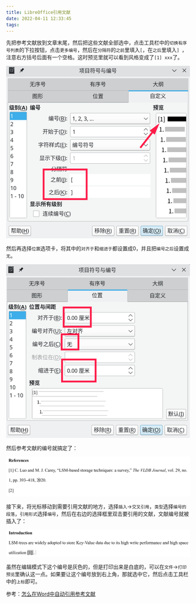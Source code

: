 ```yaml
---
title: LibreOffice引用文献
date: 2022-04-11 12:33:45
tags:
---
```


先把参考文献放到文章末尾，然后把这些文献全部选中，点击工具栏中的`切换有序号列表`的下拉按钮，点击`更多编号`，然后在`分隔符`的`之前`里填入`[`，在`之后`里填入`] `，注意右方括号后面有一个空格。这时预览里就可以看到风格变成了`[1] xxx`了。

![](LibreOffice引用文献/2022-04-11-12-37-32.png)

然后再选择`位置`选项卡，将其中的`对齐于`和`缩进于`都设置成0，并且把`编号之后`设置成`无`。

![](LibreOffice引用文献/2022-04-11-16-54-56.png)

然后参考文献的编号就搞定了：

![](LibreOffice引用文献/2022-04-11-16-56-46.png)

接下来，将光标移动到需要引用文献的地方，选择`插入`->`交叉引用`，`类型`选择`编号的段落`，`引用形式`选择`编号`，然后在右边的选择框里双击要引用的文献，文献编号就被插入了：

![](LibreOffice引用文献/2022-04-11-17-03-13.png)

虽然在编辑模式下这个编号是灰色的，但是打印出来是白底的，可以在`文件`->`打印预览`里确认这一点。如果要让这个编号放到右上角，那就选中它，然后点击工具栏中的`上标`即可。

参考：[怎么在Word中自动引用参考文献](https://jingyan.baidu.com/article/54b6b9c0a379d02d583b47b8.html)
